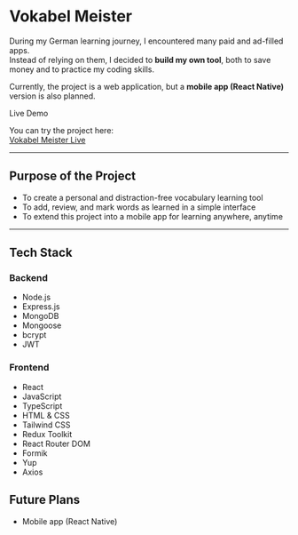 #  Vokabel Meister

During my German learning journey, I encountered many paid and ad-filled apps.  
Instead of relying on them, I decided to **build my own tool**, both to save money and to practice my coding skills.  

Currently, the project is a web application, but a **mobile app (React Native)** version is also planned.

Live Demo

You can try the project here:  
[Vokabel Meister Live](https://vokabelmeister.vercel.app)

---

## Purpose of the Project

- To create a personal and distraction-free vocabulary learning tool  
- To add, review, and mark words as learned in a simple interface  
- To extend this project into a mobile app for learning anywhere, anytime  

---

## Tech Stack

### Backend
- Node.js  
- Express.js  
- MongoDB  
- Mongoose  
- bcrypt  
- JWT  

###  Frontend
- React  
- JavaScript  
- TypeScript  
- HTML & CSS  
- Tailwind CSS  
- Redux Toolkit  
- React Router DOM  
- Formik  
- Yup  
- Axios

## Future Plans
- Mobile app (React Native)

